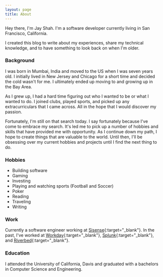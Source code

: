 ```yaml
---
layout: page
title: About
---
```


Hey there, I'm Jay Shah. I'm a software developer currently living in San Francisco, California.

I created this blog to write about my experiences, share my technical knowledge, and to have something to look back on when I'm older.

### Background

I was born in Mumbai, India and moved to the US when I was seven years old. I initially lived in New Jersey and Chicago for a short time and decided the cold wasn't for me.
I ultimately ended up moving to and growing up in the Bay Area.

As I grew up, I had a hard time figuring out who I wanted to be or what I wanted to do.
I joined clubs, played sports, and picked up any extracurriculars that I came across. All in the hope that
I would discover my passion.

Fortunately, I'm still on that search today. I say fortunately because I've come to embrace my search. It's led me to pick up a number of hobbies and skills that
have provided me with opportunity. As I continue down my path, I hope to create things that are valuable to the world. Until then, I'll
be obsessing over my current hobbies and projects until I find the next thing to do.
 
### Hobbies

* Building software
* Gaming
* Investing
* Playing and watching sports (Football and Soccer)
* Poker
* Reading
* Traveling
* Writing

### Work

Currently a software engineer working at [Sisense](https://sisense.com){:target="_blank"}. In the past, I've worked at [Workday](https://workday.com){:target="_blank"}, 
[Splunk](https://splunk.com){:target="_blank"}, and [Riverbed](https://riverbed.com){:target="_blank"}.

### Education

I attended the University of California, Davis and graduated with a bachelors in Computer Science and Engineering. 
